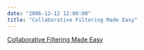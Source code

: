 ```yaml
---
date: "2006-12-12 12:00:00"
title: "Collaborative Filtering Made Easy"
---
```


[Collaborative Filtering Made Easy](/lemire/blog/2006/12-12-collaborative-filtering-made-easy)

